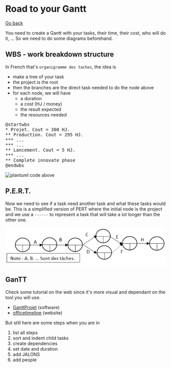 # Road to your Gantt

[Go back](..)

You need to create a Gantt with your tasks, their time, their cost,
who will do it, ... So we need to do some diagrams beforehand.

## WBS - work breakdown structure

In French that's `organigramme des taches`, the idea is

* make a tree of your task
* the project is the root
* then the branches are the direct task needed to do the node above
* for each node, we will have
    * a duration
    * a cost (HJ / money)
    * the result expected
    * the resources needed
    
<pre class="d-none">
@startwbs
* Projet. Cout = 300 HJ.
** Production. Cout = 295 HJ.
*** ...
*** ...
** Lancement. Cout = 5 HJ.
*** ...
** Complete innovate phase
@endwbs
</pre>

![plantuml code above](http://www.plantuml.com/plantuml/png/SoWkIImgAKygvj9I22ZApqejqLDmpYyjKR1LC3OmKF3mqkFI0ikab2QNPERdmMMDB4qXia1fFJraMi4dCIyvDJSr3s4KkbAWU6v1Jcf9ga9cNbv-MIAGKP2HM9pAvP2Qbm9q3000)

## P.E.R.T.

Now we need to see if a task need another task and what these
tasks would be. This is a simplified version of PERT
where the initial node is the project and we use a
``------`` to represent a task that will take a lot
longer than the other one.

![pert](pert.png)

## GanTT

Check some tutorial on the web since it's more visual
and dependant on the tool you will use.

* [GanttProjet](https://www.ganttproject.biz/download#download30) (software)
* [officetimeline](https://www.officetimeline.com/) (website)

But still here are some steps when you are in

1. list all steps
2. sort and indent child tasks
3. create dependencies
4. set date and duration
5. add JALONS
6. add people